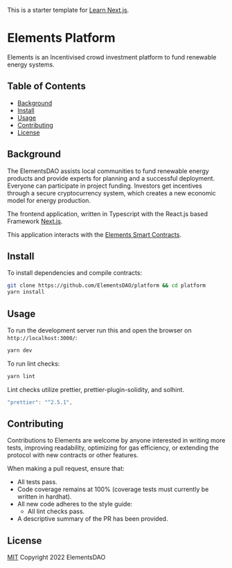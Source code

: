 This is a starter template for [Learn Next.js](https://nextjs.org/learn).

# Elements Platform

Elements is an Incentivised crowd investment platform to fund renewable energy systems.

## Table of Contents

- [Background](#background)
- [Install](#install)
- [Usage](#usage)
- [Contributing](#contributing)
- [License](#license)

## Background

The ElementsDAO assists local communities to fund renewable energy products and provide experts for planning and a successful deployment. Everyone can participate in project funding. Investors get incentives through a secure cryptocurrency system, which creates a new economic model for energy production.

The frontend application, written in Typescript with the React.js based Framework [Next.js](https://nextjs.org/learn).

This application interacts with the [Elements Smart Contracts](https://github.com/ElementsDAO/contracts).

## Install

To install dependencies and compile contracts:

```bash
git clone https://github.com/ElementsDAO/platform && cd platform
yarn install
```

## Usage

To run the development server run this and open the browser on `http://localhost:3000/`:

```bash
yarn dev
```

To run lint checks:

```bash
yarn lint
```

Lint checks utilize prettier, prettier-plugin-solidity, and solhint.

```javascript
"prettier": "^2.5.1",
```

## Contributing

Contributions to Elements are welcome by anyone interested in writing more tests, improving readability, optimizing for gas efficiency, or extending the protocol with new contracts or other features.

When making a pull request, ensure that:

- All tests pass.
- Code coverage remains at 100% (coverage tests must currently be written in hardhat).
- All new code adheres to the style guide:
  - All lint checks pass.
- A descriptive summary of the PR has been provided.

## License

[MIT](LICENSE) Copyright 2022 ElementsDAO
